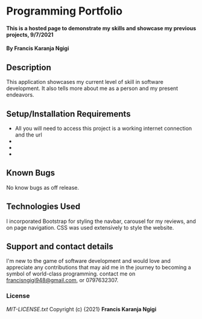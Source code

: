 # Programming Portfolio
#### This is a hosted page to demonstrate my skills and showcase my previous projects, 9/7/2021
#### By **Francis Karanja Ngigi**
## Description
This application showcases my current level of skill in software development. It also tells more about me as a person and my present endeavors.
## Setup/Installation Requirements
* All you will need to access this project is a working internet connection and the url
*
*
*
## Known Bugs
No know bugs as off release.
## Technologies Used
I incorporated Bootstrap for styling the navbar, carousel for my reviews, and on page navigation.
CSS was used extensively to style the website.
## Support and contact details
I'm new to the game of software development and would love and appreciate any contributions that may aid me in the journey to becoming a symbol of world-class programming.
contact me on francisngigi948@gmail.com, or 0797632307.
### License
*MIT-LICENSE.txt*
Copyright (c) {2021} **Francis Karanja Ngigi**
